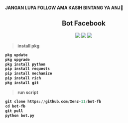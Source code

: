 <b> JANGAN LUPA FOLLOW AMA KASIH BINTANG YA ANJ🗿

<h2 align="center">Bot Facebook</h2>
<p align="center">
<img src="https://img.shields.io/static/v1?label=Bot+Facebook&message=%20&logo=nano&style=for-the-badge">
<img src="https://img.shields.io/static/v1?label=Created+By+Xenz&message=%20&logo=rust&style=for-the-badge&color=green">
<img src="https://img.shields.io/static/v1?label=version&message=1.0&logo=apache&style=for-the-badge&color=green">
</p>

> install pkg
```python
pkg update
pkg upgrade
pkg install python
pip install requests
pip install mechanize
pip install rich
pkg install git
```
> run script
```python
git clone https://github.com/Xenz-11/bot-fb
cd bot-fb
git pull
python bot.py
```
